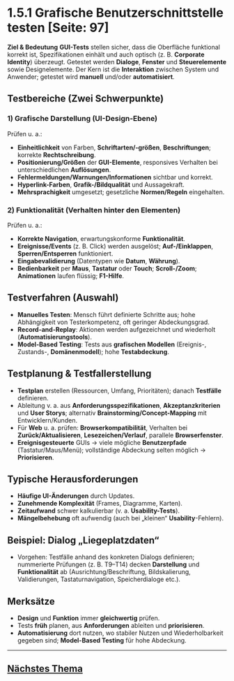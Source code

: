 # 1.5.1 Grafische Benutzerschnittstelle testen [Seite: 97]

**Ziel & Bedeutung**
**GUI-Tests** stellen sicher, dass die Oberfläche funktional korrekt ist, Spezifikationen einhält und auch optisch (z. B. **Corporate Identity**) überzeugt. Getestet werden **Dialoge**, **Fenster** und **Steuerelemente** sowie Designelemente. Der Kern ist die **Interaktion** zwischen System und Anwender; getestet wird **manuell** und/oder **automatisiert**. 

## Testbereiche (Zwei Schwerpunkte)

### 1) Grafische Darstellung (UI-Design-Ebene)

Prüfen u. a.:

* **Einheitlichkeit** von Farben, **Schriftarten/-größen**, **Beschriftungen**; korrekte **Rechtschreibung**.
* **Positionierung/Größen** der **GUI-Elemente**, responsives Verhalten bei unterschiedlichen **Auflösungen**.
* **Fehlermeldungen/Warnungen/Informationen** sichtbar und korrekt.
* **Hyperlink-Farben**, **Grafik-/Bildqualität** und Aussagekraft.
* **Mehrsprachigkeit** umgesetzt; gesetzliche **Normen/Regeln** eingehalten. 

### 2) Funktionalität (Verhalten hinter den Elementen)

Prüfen u. a.:

* **Korrekte Navigation**, erwartungskonforme **Funktionalität**.
* **Ereignisse/Events** (z. B. Click) werden ausgelöst; **Auf-/Einklappen**, **Sperren/Entsperren** funktioniert.
* **Eingabevalidierung** (Datentypen wie **Datum**, **Währung**).
* **Bedienbarkeit** per **Maus**, **Tastatur** oder **Touch**; **Scroll-/Zoom**; **Animationen** laufen flüssig; **F1-Hilfe**.

## Testverfahren (Auswahl)

* **Manuelles Testen**: Mensch führt definierte Schritte aus; hohe Abhängigkeit von Testerkompetenz, oft geringer Abdeckungsgrad.
* **Record-and-Replay**: Aktionen werden aufgezeichnet und wiederholt (**Automatisierungstools**).
* **Model-Based Testing**: Tests aus **grafischen Modellen** (Ereignis-, Zustands-, **Domänenmodell**); hohe **Testabdeckung**. 

## Testplanung & Testfallerstellung

* **Testplan** erstellen (Ressourcen, Umfang, Prioritäten); danach **Testfälle** definieren.
* Ableitung v. a. aus **Anforderungsspezifikationen**, **Akzeptanzkriterien** und **User Storys**; alternativ **Brainstorming/Concept-Mapping** mit Entwicklern/Kunden.
* Für **Web** u. a. prüfen: **Browserkompatibilität**, Verhalten bei **Zurück/Aktualisieren**, **Lesezeichen/Verlauf**, parallele **Browserfenster**.
* **Ereignisgesteuerte** GUIs → viele mögliche **Benutzerpfade** (Tastatur/Maus/Menü); vollständige Abdeckung selten möglich → **Priorisieren**. 

## Typische Herausforderungen

* **Häufige UI-Änderungen** durch Updates.
* **Zunehmende Komplexität** (Frames, Diagramme, Karten).
* **Zeitaufwand** schwer kalkulierbar (v. a. **Usability-Tests**).
* **Mängelbehebung** oft aufwendig (auch bei „kleinen“ **Usability**-Fehlern).

## Beispiel: Dialog „Liegeplatzdaten“

* Vorgehen: Testfälle anhand des konkreten Dialogs definieren; nummerierte Prüfungen (z. B. T9–T14) decken **Darstellung** und **Funktionalität** ab (Ausrichtung/Beschriftung, Bildskalierung, Validierungen, Tastaturnavigation, Speicherdialoge etc.).

## Merksätze

* **Design** und **Funktion** immer **gleichwertig** prüfen.
* Tests **früh** planen, aus **Anforderungen** ableiten und **priorisieren**.
* **Automatisierung** dort nutzen, wo stabiler Nutzen und Wiederholbarkeit gegeben sind; **Model-Based Testing** für hohe Abdeckung.

---

## [Nächstes Thema](./1.5.1_Grafische_Benutzerschnittstelle_testen.md)